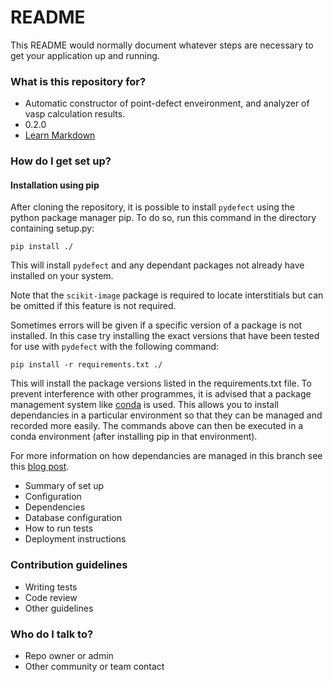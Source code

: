 # README #

This README would normally document whatever steps are necessary to get your application up and running.

### What is this repository for? ###

* Automatic constructor of point-defect enveironment, and analyzer of vasp 
  calculation results.
* 0.2.0
* [Learn Markdown](https://bitbucket.org/tutorials/markdowndemo)

### How do I get set up? ###

#### Installation using pip

After cloning the repository, it is possible to install `pydefect` using the python package manager pip.
To do so, 
run this command in the directory containing setup.py:

`pip install ./`

This will install `pydefect` and any dependant packages
not already have installed on your system. 

Note that the `scikit-image` package is required to locate interstitials but can be omitted if this feature is not required.

Sometimes errors will be given if a specific version of a package is not 
installed. In this case try installing the exact versions that have been 
tested for use with `pydefect` with the following command:

`pip install -r requirements.txt ./`

This will install the package versions listed in the requirements.txt file.
To prevent interference with other programmes, it is advised that a package 
management system like 
[conda](https://docs.conda.io/projects/conda/en/latest/index.html) is used. 
This allows you to install dependancies in a particular environment so that 
they can be managed and recorded more easily. The commands above can then be 
executed in a conda environment (after installing pip in that environment).

For more information on how dependancies are managed in this branch see this [blog post](https://medium.com/@boscacci/why-and-how-to-make-a-requirements-txt-f329c685181e).



* Summary of set up
* Configuration
* Dependencies
* Database configuration
* How to run tests
* Deployment instructions

### Contribution guidelines ###

* Writing tests
* Code review
* Other guidelines

### Who do I talk to? ###

* Repo owner or admin
* Other community or team contact
